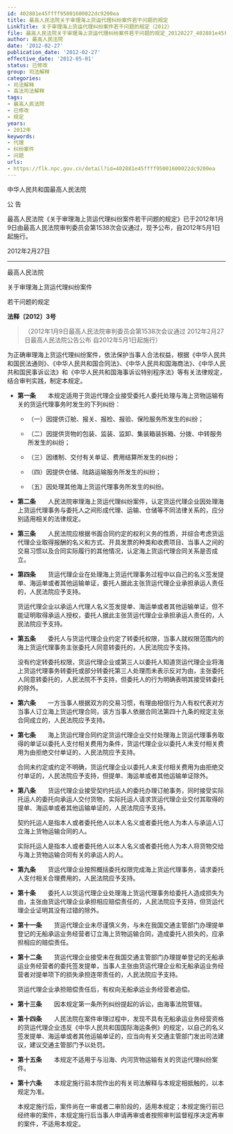 ```yaml
---
id: 402881e45ffff95001600022dc9200ea
title: 最高人民法院关于审理海上货运代理纠纷案件若干问题的规定
LinkTitle: 关于审理海上货运代理纠纷案件若干问题的规定（2012）
file: 最高人民法院关于审理海上货运代理纠纷案件若干问题的规定_20120227_402881e45ffff95001600022dc9200ea.docx
author: 最高人民法院
date: '2012-02-27'
publication_date: '2012-02-27'
effective_date: '2012-05-01'
status: 已修改
group: 司法解释
categories:
- 司法解释
- 高法司法解释
tags:
- 最高人民法院
- 已修改
- 规定
years:
- 2012年
keywords:
- 代理
- 纠纷案件
- 问题
urls:
- https://flk.npc.gov.cn/detail?id=402881e45ffff95001600022dc9200ea
---
```


中华人民共和国最高人民法院

公 告

最高人民法院《关于审理海上货运代理纠纷案件若干问题的规定》已于2012年1月9日由最高人民法院审判委员会第1538次会议通过，现予公布，自2012年5月1日起施行。

2012年2月27日

---

最高人民法院

关于审理海上货运代理纠纷案件

若干问题的规定

**法释〔2012〕3号**

> （2012年1月9日最高人民法院审判委员会第1538次会议通过 2012年2月27日最高人民法院公告公布 自2012年5月1日起施行）

为正确审理海上货运代理纠纷案件，依法保护当事人合法权益，根据《中华人民共和国民法通则》、《中华人民共和国合同法》、《中华人民共和国海商法》、《中华人民共和国民事诉讼法》和《中华人民共和国海事诉讼特别程序法》等有关法律规定，结合审判实践，制定本规定。

- **第一条**　　本规定适用于货运代理企业接受委托人委托处理与海上货物运输有关的货运代理事务时发生的下列纠纷：

  - （一）因提供订舱、报关、报检、报验、保险服务所发生的纠纷；

  - （二）因提供货物的包装、监装、监卸、集装箱装拆箱、分拨、中转服务所发生的纠纷；

  - （三）因缮制、交付有关单证、费用结算所发生的纠纷；

  - （四）因提供仓储、陆路运输服务所发生的纠纷；

  - （五）因处理其他海上货运代理事务所发生的纠纷。

- **第二条**　　人民法院审理海上货运代理纠纷案件，认定货运代理企业因处理海上货运代理事务与委托人之间形成代理、运输、仓储等不同法律关系的，应分别适用相关的法律规定。

- **第三条**　　人民法院应根据书面合同约定的权利义务的性质，并综合考虑货运代理企业取得报酬的名义和方式、开具发票的种类和收费项目、当事人之间的交易习惯以及合同实际履行的其他情况，认定海上货运代理合同关系是否成立。

- **第四条**　　货运代理企业在处理海上货运代理事务过程中以自己的名义签发提单、海运单或者其他运输单证，委托人据此主张货运代理企业承担承运人责任的，人民法院应予支持。

  货运代理企业以承运人代理人名义签发提单、海运单或者其他运输单证，但不能证明取得承运人授权，委托人据此主张货运代理企业承担承运人责任的，人民法院应予支持。

- **第五条**　　委托人与货运代理企业约定了转委托权限，当事人就权限范围内的海上货运代理事务主张委托人同意转委托的，人民法院应予支持。

  没有约定转委托权限，货运代理企业或第三人以委托人知道货运代理企业将海上货运代理事务转委托或部分转委托第三人处理而未表示反对为由，主张委托人同意转委托的，人民法院不予支持，但委托人的行为明确表明其接受转委托的除外。

- **第六条**　　一方当事人根据双方的交易习惯，有理由相信行为人有权代表对方当事人订立海上货运代理合同，该方当事人依据合同法第四十九条的规定主张合同成立的，人民法院应予支持。

- **第七条**　　海上货运代理合同约定货运代理企业交付处理海上货运代理事务取得的单证以委托人支付相关费用为条件，货运代理企业以委托人未支付相关费用为由拒绝交付单证的，人民法院应予支持。

  合同未约定或约定不明确，货运代理企业以委托人未支付相关费用为由拒绝交付单证的，人民法院应予支持，但提单、海运单或者其他运输单证除外。

- **第八条**　　货运代理企业接受契约托运人的委托办理订舱事务，同时接受实际托运人的委托向承运人交付货物，实际托运人请求货运代理企业交付其取得的提单、海运单或者其他运输单证的，人民法院应予支持。

  契约托运人是指本人或者委托他人以本人名义或者委托他人为本人与承运人订立海上货物运输合同的人。

  实际托运人是指本人或者委托他人以本人名义或者委托他人为本人将货物交给与海上货物运输合同有关的承运人的人。

- **第九条**　　货运代理企业按照概括委托权限完成海上货运代理事务，请求委托人支付相关合理费用的，人民法院应予支持。

- **第十条**　　委托人以货运代理企业处理海上货运代理事务给委托人造成损失为由，主张由货运代理企业承担相应赔偿责任的，人民法院应予支持，但货运代理企业证明其没有过错的除外。

- **第十一条**　　货运代理企业未尽谨慎义务，与未在我国交通主管部门办理提单登记的无船承运业务经营者订立海上货物运输合同，造成委托人损失的，应承担相应的赔偿责任。

- **第十二条**　　货运代理企业接受未在我国交通主管部门办理提单登记的无船承运业务经营者的委托签发提单，当事人主张由货运代理企业和无船承运业务经营者对提单项下的损失承担连带责任的，人民法院应予支持。

  货运代理企业承担赔偿责任后，有权向无船承运业务经营者追偿。

- **第十三条**　　因本规定第一条所列纠纷提起的诉讼，由海事法院管辖。

- **第十四条**　　人民法院在案件审理过程中，发现不具有无船承运业务经营资格的货运代理企业违反《中华人民共和国国际海运条例》的规定，以自己的名义签发提单、海运单或者其他运输单证的，应当向有关交通主管部门发出司法建议，建议交通主管部门予以处罚。

- **第十五条**　　本规定不适用于与沿海、内河货物运输有关的货运代理纠纷案件。

- **第十六条**　　本规定施行前本院作出的有关司法解释与本规定相抵触的，以本规定为准。

  本规定施行后，案件尚在一审或者二审阶段的，适用本规定；本规定施行前已经终审的案件，本规定施行后当事人申请再审或者按照审判监督程序决定再审的案件，不适用本规定。
